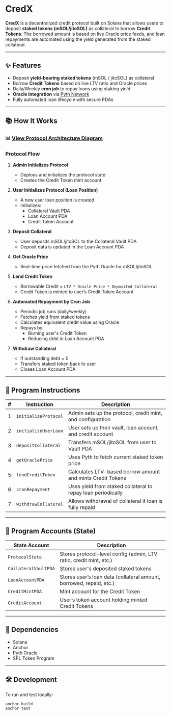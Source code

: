 # CredX

**CredX** is a decentralized credit protocol built on Solana that allows users to deposit **staked tokens (mSOL/jitoSOL)** as collateral to borrow **Credit Tokens**. The borrowed amount is based on live Oracle price feeds, and loan repayments are automated using the yield generated from the staked collateral.  

---

## ✨ Features

- Deposit **yield-bearing staked tokens** (mSOL / jitoSOL) as collateral  
- Borrow **Credit Tokens** based on live LTV ratio and Oracle prices  
- Daily/Weekly **cron job** to repay loans using staking yield  
- **Oracle integration** via [Pyth Network](https://pyth.network/)  
- Fully automated loan lifecycle with secure PDAs  

---


## 📚 How It Works

### 📊 [View Protocol Architecture Diagram](capstone_diagram.pdf)

### Protocol Flow

1. **Admin Initializes Protocol**  
   - Deploys and initializes the protocol state  
   - Creates the Credit Token mint account

2. **User Initializes Protocol (Loan Position)**  
   - A new user loan position is created  
   - Initializes:
     - Collateral Vault PDA  
     - Loan Account PDA  
     - Credit Token Account

3. **Deposit Collateral**  
   - User deposits mSOL/jitoSOL to the Collateral Vault PDA  
   - Deposit data is updated in the Loan Account PDA

4. **Get Oracle Price**  
   - Real-time price fetched from the Pyth Oracle for mSOL/jitoSOL

5. **Lend Credit Token**  
   - Borrowable Credit = `LTV * Oracle Price * Deposited Collateral`  
   - Credit Token is minted to user’s Credit Token Account

6. **Automated Repayment by Cron Job**  
   - Periodic job runs (daily/weekly)  
   - Fetches yield from staked tokens  
   - Calculates equivalent credit value using Oracle  
   - Repays by:
     - Burning user's Credit Token  
     - Reducing debt in Loan Account PDA  

7. **Withdraw Collateral**  
   - If outstanding debt = 0  
   - Transfers staked token back to user  
   - Closes Loan Account PDA  

---

## 🧠 Program Instructions

| # | Instruction               | Description |
|---|---------------------------|-------------|
| 1 | `initializeProtocol`      | Admin sets up the protocol, credit mint, and configuration |
| 2 | `initializeUserLoan`      | User sets up their vault, loan account, and credit account |
| 3 | `depositCollateral`       | Transfers mSOL/jitoSOL from user to Vault PDA |
| 4 | `getOraclePrice`          | Uses Pyth to fetch current staked token price |
| 5 | `lendCreditToken`         | Calculates LTV-based borrow amount and mints Credit Tokens |
| 6 | `cronRepayment`           | Uses yield from staked collateral to repay loan periodically |
| 7 | `withdrawCollateral`      | Allows withdrawal of collateral if loan is fully repaid |

---

## 🧾 Program Accounts (State)

| State Account         | Description |
|-----------------------|-------------|
| `ProtocolState`       | Stores protocol-level config (admin, LTV ratio, credit mint, etc.) |
| `CollateralVaultPDA`  | Stores user's deposited staked tokens |
| `LoanAccountPDA`      | Stores user’s loan data (collateral amount, borrowed, repaid, etc.) |
| `CreditMintPDA`       | Mint account for the Credit Token |
| `CreditAccount`       | User’s token account holding minted Credit Tokens |

---

## 🔗 Dependencies

- Solana
- Anchor
- Pyth Oracle
- SPL Token Program

---

## 🛠️ Development

To run and test locally:

```bash
anchor build
anchor test
